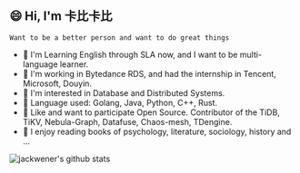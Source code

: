 ## 😄 Hi, I'm 卡比卡比

`Want to be a better person and want to do great things`

- :musical_score: I'm Learning English through SLA now, and I want to be multi-language learner.
- :crown: I'm working in Bytedance RDS, and had the internship in Tencent, Microsoft, Douyin.
- :beer: I'm interested in Database and Distributed Systems.
- :fish_cake: Language used: Golang, Java, Python, C++, Rust.
- :rice_cracker: Like and want to participate Open Source. Contributor of the TiDB, TiKV, Nebula-Graph, Datafuse, Chaos-mesh, TDengine.
- :shaved_ice: I enjoy reading books of psychology, literature, sociology, history and ...

![jackwener's github stats](https://github-readme-stats.vercel.app/api?username=jackwener)
